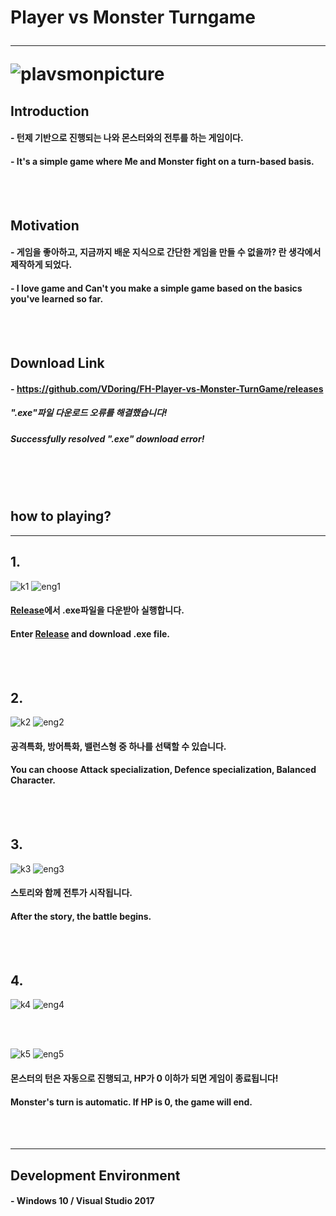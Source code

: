 # Player vs Monster Turngame <hr/> ![plavsmonpicture](https://user-images.githubusercontent.com/50266731/59259712-4351b000-8c75-11e9-9d66-d2976e18dc60.PNG)

## Introduction

#### - 턴제 기반으로 진행되는 나와 몬스터와의 전투를 하는 게임이다.
#### - It's a simple game where Me and Monster fight on a turn-based basis.

<br/><br/>

## Motivation

#### - 게임을 좋아하고, 지금까지 배운 지식으로 간단한 게임을 만들 수 없을까? 란 생각에서 제작하게 되었다.
#### - I love game and Can't you make a simple game based on the basics you've learned so far.

<br/><br/>

## Download Link
#### - https://github.com/VDoring/FH-Player-vs-Monster-TurnGame/releases
##### ".exe"파일 다운로드 오류를 해결했습니다!
##### Successfully resolved ".exe" download error!

<br/><br/><br/>

## how to playing?
-----------------------------

## 1.
![k1](https://user-images.githubusercontent.com/50266731/62107228-2125f700-b2e2-11e9-9d74-05f4646e146f.PNG)
![eng1](https://user-images.githubusercontent.com/50266731/61592402-ccadb800-ac0d-11e9-8228-b92b44342272.PNG)
#### [Release](https://github.com/VDoring/FH-Player-vs-Monster-TurnGame/releases)에서 .exe파일을 다운받아 실행합니다.
#### Enter [Release](https://github.com/VDoring/FH-Player-vs-Monster-TurnGame/releases) and download .exe file.

<br/><br/>

## 2.
![k2](https://user-images.githubusercontent.com/50266731/62107244-2a16c880-b2e2-11e9-8a50-654fa9b93d8b.PNG)
![eng2](https://user-images.githubusercontent.com/50266731/61592407-d7684d00-ac0d-11e9-8464-d68fbccddbad.PNG)
#### **공격특화**, **방어특화**, **밸런스형** 중 하나를 선택할 수 있습니다.
#### You can choose **Attack specialization**, **Defence specialization**, **Balanced** Character.

<br/><br/>

## 3.
![k3](https://user-images.githubusercontent.com/50266731/62107261-33a03080-b2e2-11e9-9ec7-70387b20346f.PNG)
![eng3](https://user-images.githubusercontent.com/50266731/61592415-e818c300-ac0d-11e9-978e-df7093eb1052.PNG)
#### 스토리와 함께 전투가 시작됩니다.
#### After the story, the battle begins.

<br/><br/>

## 4.
![k4](https://user-images.githubusercontent.com/50266731/62107272-38fd7b00-b2e2-11e9-842e-800dc86b40a3.PNG)
![eng4](https://user-images.githubusercontent.com/50266731/61592418-f535b200-ac0d-11e9-816f-61bb0c14787e.PNG)

<br/><br/>

![k5](https://user-images.githubusercontent.com/50266731/62107284-4155b600-b2e2-11e9-961b-92d9da8ae82d.PNG)
![eng5](https://user-images.githubusercontent.com/50266731/61592421-f830a280-ac0d-11e9-8fef-26bad64f8e58.PNG)
#### 몬스터의 턴은 자동으로 진행되고, HP가 0 이하가 되면 게임이 종료됩니다!
#### Monster's turn is automatic. If HP is 0, the game will end.

<br/><br/>

---------------------------------
## Development Environment
#### - Windows 10 / Visual Studio 2017
